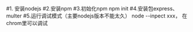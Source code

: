 #1. 安装nodejs
#2.安装npm
#3.初始化npm  npm init
#4.安装包express、multer
#5.运行调试模式（主要nodejs版本不能太久） node --inpect xxx， 在chrom里可以调试
